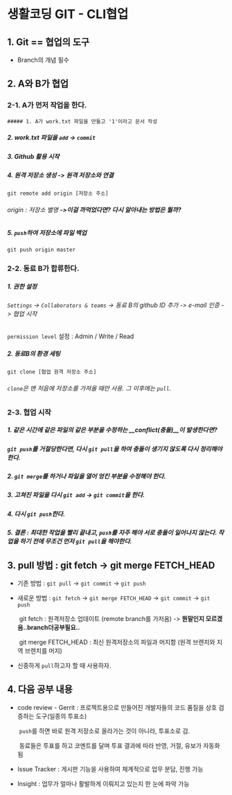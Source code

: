 # 생활코딩 GIT - CLI협업

## 1. Git == 협업의 도구

* Branch의 개념 필수





## 2. A와 B가 협업

### 2-1. A가 먼저 작업을 한다.

	##### 1. A가 work.txt 파일을 만들고 '1'이라고 문서 작성

##### 2. work.txt 파일을 `add` -> `commit`

##### 3. Github 활용 시작

##### 4. 원격 저장소 생성 -> 원격 저장소와 연결

```
git remote add origin [저장소 주소]
```

###### 	origin : 저장소 별명  __->이걸 까먹었다면? 다시 알아내는 방법은 뭘까?__

##### 5. `push`하여 저장소에 파일 백업

```
git push origin master
```





### 2-2.  동료 B가 합류한다.

##### 1. 권한 설정

###### 	`Settings` -> `Collaborators & teams` -> 동료 B의 github ID 추가 -> e-mail 인증 -> 협업 시작

`permission level` 설정 : Admin / Write / Read

##### 2. 동료B의 환경 세팅

```
git clone [협업 원격 저장소 주소]
```

######	`clone`은 맨 처음에 저장소를 가져올 때만 사용. 그 이후에는 `pull`.





### 2-3. 협업 시작

##### 1. 같은 시간에 같은 파일의 같은 부분을 수정하는 __conflict(충돌)__이 발생한다면?

##### 	`git push`를 거절당한다면, 다시 `git pull`을 하여 충돌이 생기지 않도록 다시 정리해야한다.

##### 2. `git merge`를 하거나 파일을 열어 엉킨 부분을 수정해야 한다.

##### 3. 고쳐진 파일을 다시 `git add` -> `git commit`을 한다.

##### 4. 다시 `git push`한다.

##### __5. 결론 : 최대한 작업을 빨리 끝내고, `push`를 자주 해야 서로 충돌이 일어나지 않는다. 작업을 하기 전에 무조건 먼저 `git pull`을 해야한다.__





## 3. pull 방법 : git fetch -> git merge FETCH_HEAD

* 기존 방법 : `git pull` -> `git commit` -> `git push`

* 새로운 방법 : `git fetch` -> `git merge FETCH_HEAD` -> `git commit` -> `git push`

  ​	git fetch : 원격저장소 업데이트 (remote branch를 가저옴) -> __뭔말인지 모르겠음..branch더공부필요..__

  ​	git merge FETCH_HEAD : 최신 원격저장소의 파일과 머지함 (원격 브렌치와 지역 브렌치를 머지)

* 신중하게 `pull`하고자 할 때 사용하자.





## 4. 다음 공부 내용

* code review - Gerrit : 프로젝트용으로 만들어진 개발자들의 코드 품질을 상호 검증하는 도구(일종의 투표소)

  ​	`push`를 하면 바로 원격 저장소로 올라가는 것이 아니라, 투표소로 감.

  ​	동료들은 투표를 하고 코멘트를 달며 투표 결과에 따라 반영, 거절, 유보가 자동화 됨

* Issue Tracker : 게시판 기능을 사용하여 체계적으로 업무 분담, 진행 가능

* Insight : 업무가 얼마나 활발하게 이뤄지고 있는지 한 눈에 파악 가능





